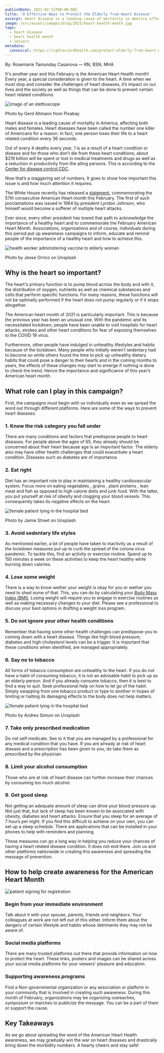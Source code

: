 ```yaml
---
publishDate: 2021-02-11T00:00:00Z
title: '9 Effective Ways to Protect the Elderly from Heart Disease'
excerpt: Heart disease is a leading cause of mortality in America affecting the elderly. These 9 tips can be used to prevent them from certain heart related conditions.
image: /src/assets/images/blog/2021/heart-health-month.jpg
tags:
  - heart disease
  - heart health month
  - seniors
metadata:
  canonical: https://rightaccordhealth.com/protect-elderly-from-heart-disease
---
```




By: Rosemarie Tamunday Casanova — RN, BSN, MHA


It's another year and this February is the American Heart Health month! Every year, a special consideration is given to the heart. A time when we must stop and consider the challenges of heart diseases, it’s impact on our lives and the society as well as things that can be done to prevent certain heart related conditions.

![image of an stethoscope](/src/assets/images/blog/2021/Gerd-Altmann-from-Pixabay.jpg)

Photo by Gerd Altmann from Pixabay

Heart disease is a leading cause of mortality in America, affecting both males and females. Heart diseases have been called the number one killer of Americans for a reason. In fact, one person loses their life to a heart related condition every 36 seconds.

Out of every 4 deaths every year, 1 is as a result of a heart condition or disease and for those who don’t die from these heart conditions, about $219 billion will be spent or lost in medical treatments and drugs as well as a reduction in productivity from the ailing persons. This is according to the [Center for disease control CDC](https://www.cdc.gov/heartdisease/facts.htm).

Now that’s a staggering set of numbers. It goes to show how important this issue is and how much attention it requires.

The White House recently has released a [statement](https://www.whitehouse.gov/briefing-room/presidential-actions/2021/02/03/proclamation-on-american-heart-month-2021/), commemorating the 57th consecutive American Heart month this February. The first of such proclamations was issued in 1964 by president Lyndon Johnson, who himself would become a sufferer of multiple heart attacks.

Ever since, every other president has towed that path to acknowledge the importance of a healthy heart and to commemorate the February American Heart Month. Associations, organizations and of course, individuals during this period put up awareness campaigns to inform, educate and remind people of the importance of a healthy heart and how to achieve this.

![health worker administering vaccine to elderly woman](/src/assets/images/blog/2021/jesse-orrico-Us3AQvyOP-o-unsplash.jpg)

Photo by Jesse Orrico on Unsplash

Why is the heart so important?
------------------------------

The heart's primary function is to pump blood across the body and with it, the distribution of oxygen, nutrients as well as chemical substances and cells that perform specific functions. For many reasons, these functions will not be optimally performed if the heart does not pump regularly or if it stops altogether.

The American heart month of 2021 is particularly important. This is because the previous year has been an unusual one. With the pandemic and its necessitated lockdown, people have been unable to visit hospitals for heart attacks, strokes and other heart conditions for fear of exposing themselves to the COVID 19 virus.

Furthermore, other people have indulged in unhealthy lifestyles and habits because of the lockdown. Many people who initially weren’t sedentary had to become so while others found the time to pick up unhealthy dietary habits that could pose a danger to their hearts and in the coming months to years, the effects of these changes may start to emerge if nothing is done to check the trend. Hence the importance and significance of this year’s American heart month.

What role can I play in this campaign?
--------------------------------------

First, the campaigns must begin with us individually even as we spread the word out through different platforms. Here are some of the ways to prevent heart diseases:

### 1\. Know the risk category you fall under

There are many conditions and factors that predispose people to heart diseases. For people above the ages of 65, they already should be concerned about their heart because age is an important factor. The elderly also may have other health challenges that could exacerbate a heart condition. Diseases such as diabetes are of importance.

### 2\. Eat right

Diet has an important role to play in maintaining a healthy cardiovascular system. Focus more on eating vegetables , grains , plant proteins , lean meat and fish as opposed to high calorie diets and junk food. With the latter, you put yourself at risk of obesity and clogging your blood vessels. This consequently takes its negative effects on the heart.

![female patient lying in the hospital bed](/src/assets/images/blog/2021/jamie-street-i-doci67oF8-unsplash.jpg)

Photo by Jamie Street on Unsplash

### 3\. Avoid sedentary life styles

As mentioned earlier, a lot of people have taken to inactivity as a result of the lockdown measures put up to curb the spread of the corona virus pandemic. To tackle this, find an activity or exercise routine. Spend up to 150 minutes a week on these activities to keep the heart healthy while burning down calories.

### 4\. Lose some weight

There is a way to know wether your weight is okay for you or wether you need to shed some of that. This, you can do by calculating your [Body Mass Index (BMI)](https://www.cdc.gov/healthyweight/assessing/bmi/adult_bmi/english_bmi_calculator/bmi_calculator.html). Losing weight will require you to engage in exercise routines as well as making necessary changes to your diet. Please see a professional to discuss your best options in drafting a weight loss program.

### 5\. Do not ignore your other health conditions

Remember that having some other health challenges can predispose you to coming down with a heart disease. Things like high blood pressure, diabetes and high cholesterol levels can be a trigger. It is important that these conditions when identified, are managed appropriately.

### 6\. Say no to tobacco

All forms of tobacco consumption are unhealthy to the heart. If you do not have a habit of consuming tobacco, it is not an advisable habit to pick up as an elderly person. And if you already consume tobacco, then it is best to find a way to quit. Seek professional help on how to let go of the habit. Simply swapping from one tobacco product or type to another in hopes of limiting or halting its damaging effects to the body does not help matters.

![female patient lying in the hospital bed](/src/assets/images/blog/2021/andres-siimon.jpg)

Photo by Andres Siimon on Unsplash

### 7\. Take only prescribed medication

Do not self medicate. See to it that you are managed by a professional for any medical condition that you have. If you are already at risk of heart disease and a prescription has been given to you, do take them as prescribed by the physician.

### 8\. Limit your alcohol consumption

Those who are at risk of heart disease can further increase their chances by consuming too much alcohol.

### 9\. Get good sleep

Not getting an adequate amount of sleep can drive your blood pressure up. Not just that, but lack of sleep has been known to be associated with obesity, diabetes and heart attacks. Ensure that you sleep for an average of 7 hours per night. If you find this difficult to achieve on your own, you can set up a sleep schedule. There are applications that can be installed in your phones to help with reminders and planning.

These measures can go a long way in helping you reduce your chances of having a heart related disease condition. It does not end there. Join us and other platforms nationwide in creating this awareness and spreading the message of prevention.

How to help create awareness for the American Heart Month
---------------------------------------------------------

![patient signing for registration](/src/assets/images/blog/2021/42311763_m.jpg)

### Begin from your immediate environment

Talk about it with your spouse, parents, friends and neighbors. Your colleagues at work are not left out of this either. Inform them about the dangers of certain lifestyle and habits whose detriments they may not be aware of.

### Social media platforms

There are many trusted platforms out there that provide information on how to protect the heart. These links, posters and images can be shared across your social media platforms for your viewers' pleasure and education.

### Supporting awareness programs

Find a Non-governmental organization or any association or platform in your community that is involved in creating such awareness. During this month of February, organizations may be organizing outreaches, symposium or marches to publicize the message. You can be a part of them or support the cause.

Key Takeaways
-------------

As we go about spreading the word of the American Heart Health awareness, we may gradually win the war on heart diseases and drastically bring down the morbidity numbers. A hearty cheers and stay safe!